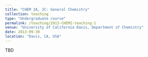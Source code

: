 ```yaml
---
title: "CHEM 2A, 2C: General Chemistry"
collection: teaching
type: "Undergraduate course"
permalink: /teaching/2013-CHEM2-teaching-1
venue: "University of California Davis, Department of Chemistry"
date: 2013-09-30
location: "Davis, CA, USA"
---
```


TBD


